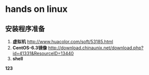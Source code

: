 # hands on linux

## 安装程序准备
1. **虚拟机** <http://www.huacolor.com/soft/53185.html>  
2. **CentOS-6.3镜像** <http://download.chinaunix.net/download.php?id=41331&ResourceID=13440>  
3. **shell**  

**123**
